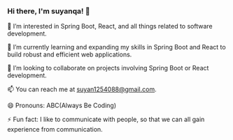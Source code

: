### Hi there, I'm suyanqa! 👋

👀 I’m interested in Spring Boot, React, and all things related to software development.

🌱 I’m currently learning and expanding my skills in Spring Boot and React to build robust and efficient web applications.

💞️ I’m looking to collaborate on projects involving Spring Boot or React development.

📫 You can reach me at [suyan1254088@gmail.com](mailto:suyan1254088@gmail.com).

😄 Pronouns: ABC(Always Be Coding)

⚡ Fun fact: I like to communicate with people, so that we can all gain experience from communication.

